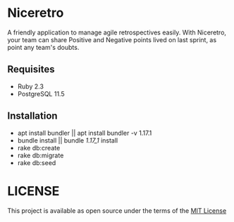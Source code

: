 # Niceretro

A friendly application to manage agile retrospectives easily.
With Niceretro, your team can share Positive and Negative points lived on last sprint,
as point any team's doubts.


## Requisites

* Ruby 2.3
* PostgreSQL 11.5


## Installation
* apt install bundler || apt install bundler -v 1.17.1
* bundle install || bundle _1.17_1_ install
* rake db:create
* rake db:migrate
* rake db:seed


# LICENSE

This project is available as open source under the terms of the [MIT License](http://opensource.org/licenses/MIT)
